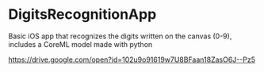 # DigitsRecognitionApp
Basic iOS app that recognizes the digits written on the canvas (0-9), includes a CoreML model made with python

https://drive.google.com/open?id=102u9o91619w7U8BFaan18ZasO6J--Pz5

